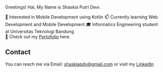 <p>Greetings! Hai, My Name is Shaskia Putri Devi.</p>

🌱 Interested in Mobile Development using Kotlin</li>
📫 Currently learning Web Development and Mobile Development</li>
🎓 Informatics Engineering student at Universitas Teknologi Bandung</li>
<br>
🔗 Check out my [Portofolio](https://syxherr.github.io/portofolio/) here.
<br>
## Contact
You can reach me via Email: shaskiapdv@gmail.com or visit my [LinkedIn](https://www.linkedin.com/in/shaskia-putri-devi/)
